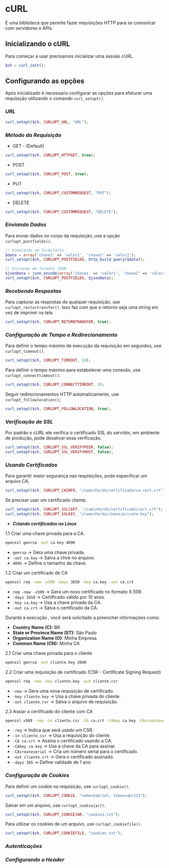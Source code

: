 # cURL

É uma biblioteca que permite fazer requisições HTTP para se comunicar com servidores
e APIs.

## Inicializando o cURL

Para começar a usar precisamos inicializar uma sessão cURL.

```php
$ch = curl_init();
```

## Configurando as opções

Após inicializado é necessario configurar as opções para efeturar uma requisição utilizando o comando `curl_setopt()`.

### ___URL___
```php
curl_setopt($ch, CURLOPT_URL, "URL");
```

### ___Método da Requisição___

- GET - (Default)
```php
curl_setopt($ch, CURLOPT_HTTPGET, true);
```

- POST
```php
curl_setopt($ch, CURLOPT_POST, true);
```

- PUT
```php
curl_setopt($ch, CURLOPT_CUSTOMREQUEST, "PUT");
```

- DELETE
```php
curl_setopt($ch, CURLOPT_CUSTOMREQUEST, "DELETE");
```

### ___Enviando Dados___

Para enviar dados no corpo da requisição, use a opção `curlopt_postfields()`.

```php
// Simulando um formulario
$data = array('chave1' => 'valor1', 'chave2' => 'valor2');
curl_setopt($ch, CURLOPT_POSTFIELDS, http_build_query($data));
```

```php
// Enviando em formato JSON
$jsonData = json_encode(array('chave1' => 'valor1', 'chave2' => 'valor2'));
curl_setopt($ch, CURLOPT_POSTFIELDS, $jsonData);
```

### ___Recebendo Respostas___

Para capturar as respostas de qualquer requisição, use `curlopt_resturtransfer()`. Isso faz com que o retorno seja uma string
em vez de imprimir na tela.

```php
curl_setopt($ch, CURLOPT_RETURNTRANSFER, true);
```

### ___Configuração de Tempo e Redirecionamento___

Para definir o tempo máximo de execução da requisição em segundos, use `curlopt_timeout()`.
```php
curl_setopt($ch, CURLOPT_TIMEOUT, 10);
```

Para definir o tempo máximo para estabelecer uma conexão, use `curlopt_connecttimeout()`.
```php
curl_setopt($ch, CURLOPT_CONNECTTIMEOUT, 5);
```

Seguir redirecionamentos HTTP automaticamente, use `curlopt_followlocation()`;
```php
curl_setopt($ch, CURLOPT_FOLLOWLOCATION, true);
```

### ___Verificação de SSL___
Por padrão o cURL ele verifica o certificado SSL do servidor, em ambiente de produção, pode desativar essa verificação.

```php
curl_setopt($ch, CURLOPT_SSL_VERIFYPEER, false);
curl_setopt($ch, CURLOPT_SSL_VERIFYHOST, false);
```

### ___Usando Certificados___
Para garantir maior segurança nas requisições, pode especificar um arquivo CA.
```php
curl_setopt($ch, CURLOPT_CAINFO, "/caminho/do/certificado/ca-cert.crt");
```

Se precisar usar um certificado cliente.
```php
curl_setopt($ch, CURLOPT_SSLCERT, "/caminho/do/certificado/cert.crt");
curl_setopt($ch, CURLOPT_SSLKEY, "/caminho/da/chave/private.key");
```

- ___Criando certificados no Linux___

1.1 Criar uma chave privada para a CA.
```bash
openssl genrsa -out ca.key 4096
```

- `genrsa` -> Gera uma chave privada.
- `-out ca.key` -> Salva a chve no arquivo.
- `4096` -> Define o tamanho da chave.

1.2 Criar um certificado de CA
```bash
openssl req -new -x509 -days 3650 -key ca.key -out ca.crt
```
- `req -new -x509` → Gera um novo certificado no formato X.509.
- `-days 3650` → Certificado válido por 10 anos.
- `-key ca.key` → Usa a chave privada da CA.
- `-out ca.crt` → Salva o certificado da CA.

Durante a execução , você será solicitado a preencher informações como:
- __Country Name (C):__ BR
- __State or Province Name (ST):__ São Paulo
- __Organization Name (O):__ Minha Empresa
- __Common Name (CN):__ Minha CA

2.1 Criar uma chave privada para o cliente
```bash
openssl genrsa -out cliente.key 2048
```

2.2 Criar uma requisição de certificado (CSR - Certificate Signing Request)
```bash
openssl req -new -key cliente.key -out cliente.csr
```

- `-new` → Gera uma nova requisição de certificado.
- `-key cliente.key` → Usa a chave privada do cliente.
- `-out cliente.csr` → Salva o arquivo de requisição.

2.3 Assiar o certificado do cliente com CA

```bash
openssl x509 -req -in cliente.csr -CA ca.crt -CAkey ca.key -CAcreateserial -out cliente.crt -days 365
```

- `-req` → Indica que será usado um CSR.
- `-in cliente.csr` → Usa a requisição do cliente.
- `-CA ca.crt` → Assina o certificado usando a CA.
- `-CAkey ca.key` → Usa a chave da CA para assinar.
- `-CAcreateserial` → Cria um número serial para o certificado.
- `-out cliente.crt` → Gera o certificado assinado.
- `-days 365` → Define validade de 1 ano.


### ___Configuração de Cookies___

Para definir um cookie na requisição, use `curlopt_cookie()`.
```php
curl_setopt($ch, CURLOPT_COOKIE, "nome=Gabriel; token=abc123");
```

Salvar em um arquivo, use `curlopt_cookiejar()`.
```php
curl_setopt($ch, CURLOPT_COOKIEJAR, "cookies.txt");
```

Para utilizar os cookies de um arquivo, use `curlopt_cookiefile()`.
```php
curl_setopt($ch, CURLOPT_COOKIEFILE, "cookies.txt");
```

### ___Autenticações___





### ___Configurando o Header___
















